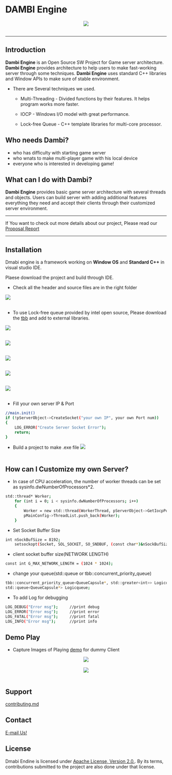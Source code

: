 # DAMBI Engine
<div align="center">
  <img src="https://github.com/HYEONSEOK1/DAMBIEngine/blob/main/Resources/Dmabi.png"><br><br>
</div>

-----------------

Introduction
-----------------
  **Dambi Engine** is an Open Source SW Project for Game server architecture. **Dambi Engine** provides architecture to help users to make fast-working server through some techniques. **Dambi Engine** uses standard C++ libraries and Window APIs to make sure of stable environment.
  
* There are Several techniques we used.
  
  * Multi-Threading - Divided functions by their features. It helps program works more faster.
 
  * IOCP - Windows I/O model with great performance.
 
  * Lock-free Queue - C++ template libraries for multi-core processor.

Who needs Dambi?
-----------------
* who has difficulty with starting game server
* who wnats to make multi-player game with his local device
* everyone who is interested in developing game! 
 
 What can I do with Dambi?
-----------------
**Dambi Engine** provides basic game server architecture with several threads and objects. Users can build server with adding additional features everything they need and accept their clients through their customized server environment.
 
-----------------
If You want to check out more details about our project, Please read our [Proposal Report](CONTRIBUTING.md)

-----------------

Installation
-----------------
Dmabi engine is a framework working on **Window OS** and **Standard C++** in visual studio IDE.

Plaese download the project and build through IDE.

* Check all the header and source files are in the right folder
<div align="left">
  <img src="https://github.com/HYEONSEOK1/DAMBIEngine/blob/main/Resources/files.PNG"><br><br>
</div>

* To use Lock-free queue provided by intel open source, Please download the [tbb](https://github.com/oneapi-src/oneTBB) and add to external libraries.
<div align="left">
  <img src="https://github.com/HYEONSEOK1/DAMBIEngine/blob/main/Resources/install1.png"><br><br>
  
  <img src="https://github.com/HYEONSEOK1/DAMBIEngine/blob/main/Resources/install2.png"><br><br>
  
  <img src="https://github.com/HYEONSEOK1/DAMBIEngine/blob/main/Resources/install3.png"><br><br>
  
  <img src="https://github.com/HYEONSEOK1/DAMBIEngine/blob/main/Resources/install4.png"><br><br>
  
  <img src="https://github.com/HYEONSEOK1/DAMBIEngine/blob/main/Resources/install5.png"><br><br>
</div>


* Fill your own server IP & Port

```bash
//main.init()
if (!pServerObject->CreateSocket("your own IP", your own Port num))
{
	LOG_ERROR("Create Server Socket Error");
	return;
}
```


* Build a project to make .exe file
<img src="https://github.com/HYEONSEOK1/DAMBIEngine/blob/main/Resources/install6.png"><br><br>

How can I Customize my own Server?
-----------------
* In case of CPU acceleration, the number of worker threads can be set as sysinfo.dwNumberOfProcessors*2.
```bash
std::thread* Worker;
	for (int i = 0; i < sysinfo.dwNumberOfProcessors; i++)
	{
		Worker = new std::thread(WorkerThread, pServerObject->GetIocpPort());
		pMainConfig->ThreadList.push_back(Worker);
	}
```

* Set Socket Buffer Size
```bash
int nSockBufSize = 8192; 
	setsockopt(Socket, SOL_SOCKET, SO_SNDBUF, (const char*)&nSockBufSize, sizeof(nSockBufSize));

```

* client socket buffer size(NETWORK LENGTH)
```bash
const int G_MAX_NETWORK_LENGTH = (1024 * 1024);	

```

* change your queue(std::queue or tbb::concurrent_priority_queue)
```bash
tbb::concurrent_priority_queue<QueueCapsule*, std::greater<int>> Logicqueue;
std::queue<QueueCapsule*> Logicqueue;
```

* To add Log for debugging

```bash
LOG_DEBUG("Error msg");		//print debug
LOG_ERROR("Error msg");		//print error
LOG_FATAL("Error msg");		//print fatal
LOG_INFO("Error msg");		//print info
```


Demo Play
-----------------
* Capture Images of Playing [demo](https://github.com/HYEONSEOK1/DAMBIEngine/tree/main/Test_Case) for dummy Client
<div align="center">
  <img src="https://github.com/HYEONSEOK1/DAMBIEngine/blob/main/Resources/result1.PNG"><br><br>
  <img src="https://github.com/HYEONSEOK1/DAMBIEngine/blob/main/Resources/result2.PNG"><br><br>
</div>


Support
-----------------
[contributing.md](https://github.com/HYEONSEOK1/DAMBIEngine/blob/main/Contributing.md)

Contact
-----------------
[E-mail Us!](simon365@naver.com)

License
-----------------
Dmabi Endine is licensed under [Apache License, Version 2.0.](https://github.com/HYEONSEOK1/DAMBIEngine/blob/main/LICENSE). By its terms, contributions submitted to the project are also done under that license.
